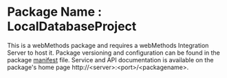 # Package Name : LocalDatabaseProject
This is a webMethods package and requires a webMethods Integration Server to host it. Package versioning and configuration can be found in the package [manifest](./LocalDatabaseProject/manifest.v3) file. Service and API documentation is available on the package's home page http://&lt;server&gt;:&lt;port&gt;/&lt;packagename>.